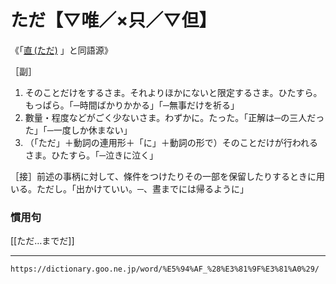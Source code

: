 # ただ【▽唯／×只／▽但】

《「[直 (ただ)](https://dictionary.goo.ne.jp/word/%E7%9B%B4_%28%E3%81%9F%E3%81%A0%29/#jn-136674) 」と同語源》

［副］

1.  そのことだけをするさま。それよりほかにないと限定するさま。ひたすら。もっぱら。「─時間ばかりかかる」「─無事だけを祈る」
2.  數量・程度などがごく少ないさま。わずかに。たった。「正解は─の三人だった」「─一度しか休まない」
3.  （「ただ」＋動詞の連用形＋「に」＋動詞の形で）そのことだけが行われるさま。ひたすら。「─泣きに泣く」

［接］前述の事柄に対して、條件をつけたりその一部を保留したりするときに用いる。ただし。「出かけていい。─、晝までには帰るように」

### 慣用句
[[ただ…までだ]]

---
`https://dictionary.goo.ne.jp/word/%E5%94%AF_%28%E3%81%9F%E3%81%A0%29/`